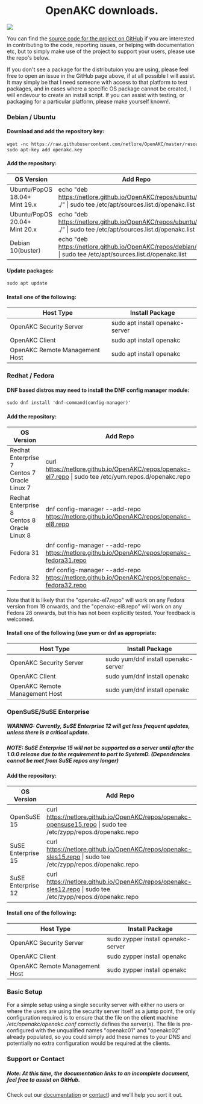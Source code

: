 <center> <h1> OpenAKC downloads. </h1> </center>

<img src="https://raw.githubusercontent.com/netlore/OpenAKC/master/docs/resources/AKCKeys-short.jpg">

You can find the [source code for the project on GitHub](https://github.com/netlore/OpenAKC/) if you are interested in contributing to the code, reporting issues, or helping with documentation etc, but to simply make use of the project to support your users, please use the repo's below.

If you don't see a package for the distributuion you are using, please feel free to open an issue in the GitHub page above, if at all possible I will assist.  It may simply be that I need someone with access to that platform to test packages, and in cases where a specific OS package cannot be created, I will endevour to create an install script. If you can assist with testing, or packaging for a particular platform, please make yourself known!.


### Debian / Ubuntu

#### Download and add the repository key:

```markdown
wget -nc https://raw.githubusercontent.com/netlore/OpenAKC/master/resources/openakc.key
sudo apt-key add openakc.key
```

#### Add the repository: 


| OS Version                         | Add Repo      |
|------------------------------------|---------------|
| Ubuntu/PopOS 18.04+<br>Mint 19.x   |echo &#34;deb https://netlore.github.io/OpenAKC/repos/ubuntu/18.04 ./&#34; &#124; sudo tee /etc/apt/sources.list.d/openakc.list|
| Ubuntu/PopOS 20.04+<br>Mint 20.x   |echo &#34;deb https://netlore.github.io/OpenAKC/repos/ubuntu/20.04 ./&#34; &#124; sudo tee /etc/apt/sources.list.d/openakc.list|
| Debian 10(buster)                  |echo &#34;deb https://netlore.github.io/OpenAKC/repos/debian/10 ./&#34; &#124; sudo tee /etc/apt/sources.list.d/openakc.list   |

#### Update packages:

```markdown
sudo apt update
```

#### Install one of the following:

| Host Type              | Install Package             |
|------------------------------------|-------------|
| OpenAKC Security Server            | sudo apt install openakc-server |
| OpenAKC Client                     | sudo apt install openakc        |
| OpenAKC Remote Management Host     | sudo apt install openakc        |

### Redhat / Fedora

#### DNF based distros may need to install the DNF config manager module:

```markdown
sudo dnf install 'dnf-command(config-manager)'
```

#### Add the repository: 

| OS Version                         | Add Repo      |
|------------------------------------|---------------|
| Redhat Enterprise 7<br>Centos 7<br>Oracle Linux 7  |curl https://netlore.github.io/OpenAKC/repos/openakc-el7.repo &#124; sudo tee /etc/yum.repos.d/openakc.repo|
| Redhat Enterprise 8<br>Centos 8<br>Oracle Linux 8  |dnf config-manager &#45;-add-repo https://netlore.github.io/OpenAKC/repos/openakc-el8.repo                          |
| Fedora 31                                          |dnf config-manager &#45;-add-repo https://netlore.github.io/OpenAKC/repos/openakc-fedora31.repo                     |
| Fedora 32                                          |dnf config-manager &#45;-add-repo https://netlore.github.io/OpenAKC/repos/openakc-fedora32.repo                     |

Note that it is likely that the "openakc-el7.repo" will work on any Fedora version from 19 onwards, and the "openakc-el8.repo" will work on any Fedora 28 onwards, but this has not been explicitly tested.  Your feedback is welcomed.

#### Install one of the following (use yum or dnf as appropriate:

| Host Type              | Install Package             |
|------------------------------------|-------------|
| OpenAKC Security Server            | sudo yum/dnf install openakc-server |
| OpenAKC Client                     | sudo yum/dnf install openakc        |
| OpenAKC Remote Management Host     | sudo yum/dnf install openakc        |


### OpenSuSE/SuSE Enterprise

##### WARNING: Currently, SuSE Enterprise 12 will get less frequent updates, unless there is a critical update.

##### NOTE: SuSE Enterprise 15 will not be supported as a server until after the 1.0.0 release due to the requirement to port to SystemD. (Dependencies cannot be met from SuSE repos any longer)

#### Add the repository:

| OS Version                         | Add Repo      |
|------------------------------------|---------------|
| OpenSuSE 15  |curl https://netlore.github.io/OpenAKC/repos/openakc-opensuse15.repo &#124; sudo tee /etc/zypp/repos.d/openakc.repo|
| SuSE Enterprise 15  |curl https://netlore.github.io/OpenAKC/repos/openakc-sles15.repo &#124; sudo tee /etc/zypp/repos.d/openakc.repo|
| SuSE Enterprise 12  |curl https://netlore.github.io/OpenAKC/repos/openakc-sles12.repo &#124; sudo tee /etc/zypp/repos.d/openakc.repo|

#### Install one of the following:

| Host Type              | Install Package             |
|------------------------------------|-------------|
| OpenAKC Security Server            | sudo zypper install openakc-server |
| OpenAKC Client                     | sudo zypper install openakc        |
| OpenAKC Remote Management Host     | sudo zypper install openakc        |


### Basic Setup

For a simple setup using a single security server with either no users or where the users are using the security server itself as a jump point, the only configuration required is to ensure that the file on the **client** machine _/etc/openakc/openakc.conf_ correctly defines the server(s).   The file is pre-configured with the unqualified names "openakc01" and "openakc02" already populated, so you could simply add these names to your DNS and potentially no extra configuration would be required at the clients.

### Support or Contact

##### Note: At this time, the documentation links to an incomplete document, feel free to assist on GitHub.

Check out our [documentation](https://github.com/netlore/OpenAKC/raw/master/docs/OpenAKC_Admin_Guide.pdf) or [contact](mailto:james@fsck.co.uk?subject=[OpenAKC]%20Contact%20Form%20Query)) and we’ll help you sort it out.
